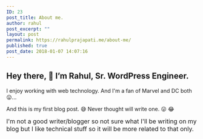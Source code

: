 ```yaml
---
ID: 23
post_title: About me.
author: rahul
post_excerpt: ""
layout: post
permalink: https://rahulprajapati.me/about-me/
published: true
post_date: 2018-01-07 14:07:16
---
```

<section class="bio">
<div>
<h1>Hey there, 👋 I’m Rahul, Sr. WordPress Engineer.</h1>
I enjoy working with web technology. And I'm a fan of Marvel and DC both 😛...

And this is my first blog post. 😅 Never thought will write one. 😛 😂

<span style="font-size: 1rem;">I'm not a good writer/blogger so not sure what I'll be writing on my blog but I like technical stuff so it will be more related to that only.</span>

</div>
</section>